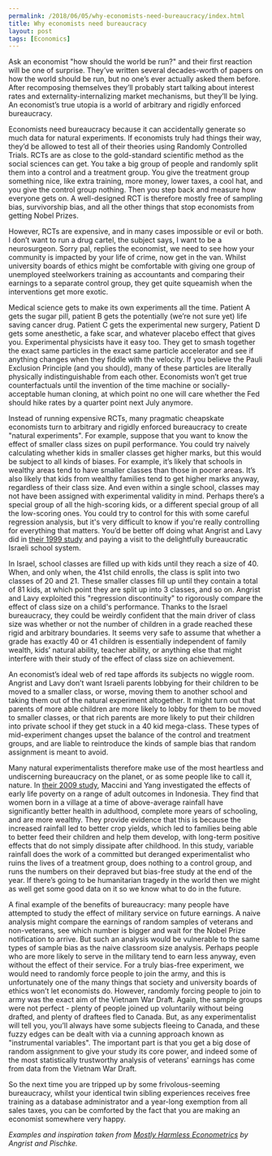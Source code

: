 ```yaml
---
permalink: /2018/06/05/why-economists-need-bureaucracy/index.html
title: Why economists need bureaucracy
layout: post
tags: [Economics]
---
```

Ask an economist "how should the world be run?" and their first reaction will be one of surprise. They’ve written several decades-worth of papers on how the world should be run, but no one’s ever actually asked them before. After recomposing themselves they’ll probably start talking about interest rates and externality-internalizing market mechanisms, but they’ll be lying. An economist’s true utopia is a world of arbitrary and rigidly enforced bureaucracy.

Economists need bureaucracy because it can accidentally generate so much data for natural experiments. If economists truly had things their way, they’d be allowed to test all of their theories using Randomly Controlled Trials. RCTs are as close to the gold-standard scientific method as the social sciences can get. You take a big group of people and randomly split them into a control and a treatment group. You give the treatment group something nice, like extra training, more money, lower taxes, a cool hat, and you give the control group nothing. Then you step back and measure how everyone gets on. A well-designed RCT is therefore mostly free of sampling bias, survivorship bias, and all the other things that stop economists from getting Nobel Prizes.

However, RCTs are expensive, and in many cases impossible or evil or both. I don’t want to run a drug cartel, the subject says, I want to be a neurosurgeon. Sorry pal, replies the economist, we need to see how your community is impacted by your life of crime, now get in the van. Whilst university boards of ethics might be comfortable with giving one group of unemployed steelworkers training as accountants and comparing their earnings to a separate control group, they get quite squeamish when the interventions get more exotic. 

Medical science gets to make its own experiments all the time. Patient A gets the sugar pill, patient B gets the potentially (we’re not sure yet) life saving cancer drug. Patient C gets the experimental new surgery, Patient D gets some anesthetic, a fake scar, and whatever placebo effect that gives you. Experimental physicists have it easy too. They get to smash together the exact same particles in the exact same particle accelerator and see if anything changes when they fiddle with the velocity. If you believe the Pauli Exclusion Principle (and you should), many of these particles are literally physically indistinguishable from each other. Economists won’t get true counterfactuals until the invention of the time machine or socially-acceptable human cloning, at which point no one will care whether the Fed should hike rates by a quarter point next July anymore.

Instead of running expensive RCTs, many pragmatic cheapskate economists turn to arbitrary and rigidly enforced bureaucracy to create "natural experiments". For example, suppose that you want to know the effect of smaller class sizes on pupil performance. You could try naively calculating whether kids in smaller classes get higher marks, but this would be subject to all kinds of biases. For example, it’s likely that schools in wealthy areas tend to have smaller classes than those in poorer areas. It’s also likely that kids from wealthy families tend to get higher marks anyway, regardless of their class size. And even within a single school, classes may not have been assigned with experimental validity in mind. Perhaps there’s a special group of all the high-scoring kids, or a different special group of all the low-scoring ones. You could try to control for this with some careful regression analysis, but it's very difficult to know if you're really controlling for everything that matters. You’d be better off doing what Angrist and Lavy did in [their 1999 study](https://economics.mit.edu/files/8273) and paying a visit to the delightfully bureaucratic Israeli school system.

In Israel, school classes are filled up with kids until they reach a size of 40. When, and only when, the 41st child enrolls, the class is split into two classes of 20 and 21. These smaller classes fill up until they contain a total of 81 kids, at which point they are split up into 3 classes, and so on. Angrist and Lavy exploited this "regression discontinuity" to rigorously compare the effect of class size on a child's performance. Thanks to the Israel bureaucracy, they could be weirdly confident that the main driver of class size was whether or not the number of children in a grade reached these rigid and arbitrary boundaries. It seems very safe to assume that whether a grade has exactly 40 or 41 children is essentially independent of family wealth, kids’ natural ability, teacher ability, or anything else that might interfere with their study of the effect of class size on achievement.

An economist’s ideal web of red tape affords its subjects no wiggle room. Angrist and Lavy don’t want Israeli parents lobbying for their children to be moved to a smaller class, or worse, moving them to another school and taking them out of the natural experiment altogether. It might turn out that parents of more able children are more likely to lobby for them to be moved to smaller classes, or that rich parents are more likely to put their children into private school if they get stuck in a 40 kid mega-class. These types of mid-experiment changes upset the balance of the control and treatment groups, and are liable to reintroduce the kinds of sample bias that random assignment is meant to avoid.

Many natural experimentalists therefore make use of the most heartless and undiscerning bureaucracy on the planet, or as some people like to call it, nature. In [their 2009 study](https://sites.lsa.umich.edu/deanyang/wp-content/uploads/sites/205/2014/12/macciniyang_undertheweather-1.pdf), Maccini and Yang investigated the effects of early life poverty on a range of adult outcomes in Indonesia. They find that women born in a village at a time of above-average rainfall have significantly better health in adulthood, complete more years of schooling, and are more wealthy. They provide evidence that this is because the increased rainfall led to better crop yields, which led to families being able to better feed their children and help them develop, with long-term positive effects that do not simply dissipate after childhood. In this study, variable rainfall does the work of a committed but deranged experimentalist who ruins the lives of a treatment group, does nothing to a control group, and runs the numbers on their depraved but bias-free study at the end of the year. If there’s going to be humanitarian tragedy in the world then we might as well get some good data on it so we know what to do in the future.

A final example of the benefits of bureaucracy: many people have attempted to study the effect of military service on future earnings. A naive analysis might compare the earnings of random samples of veterans and non-veterans, see which number is bigger and wait for the Nobel Prize notification to arrive. But such an analysis would be vulnerable to the same types of sample bias as the naive classroom size analysis. Perhaps people who are more likely to serve in the military tend to earn less anyway, even without the effect of their service. For a truly bias-free experiment, we would need to randomly force people to join the army, and this is unfortunately one of the many things that society and university boards of ethics won’t let economists do. However, randomly forcing people to join to army was the exact aim of the Vietnam War Draft. Again, the sample groups were not perfect - plenty of people joined up voluntarily without being drafted, and plenty of draftees fled to Canada. But, as any experimentalist will tell you, you’ll always have some subjects fleeing to Canada, and these fuzzy edges can be dealt with via a cunning approach known as "instrumental variables". The important part is that you get a big dose of random assignment to give your study its core power, and indeed some of the most statistically trustworthy analysis of veterans' earnings has come from data from the Vietnam War Draft.

So the next time you are tripped up by some frivolous-seeming bureaucracy, whilst your identical twin sibling experiences receives free training as a database administrator and a year-long exemption from all sales taxes, you can be comforted by the fact that you are making an economist somewhere very happy.

*Examples and inspiration taken from [Mostly Harmless Econometrics](http://www.mostlyharmlesseconometrics.com/) by Angrist and Pischke.*
